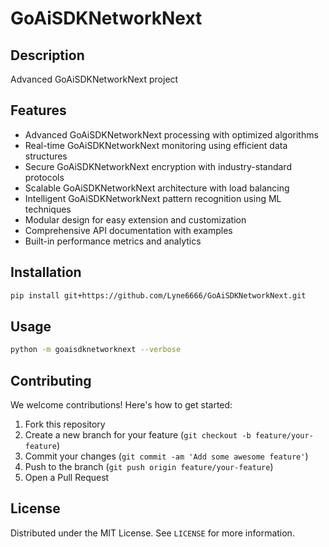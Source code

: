 # GoAiSDKNetworkNext

## Description

Advanced GoAiSDKNetworkNext project

## Features

- Advanced GoAiSDKNetworkNext processing with optimized algorithms
- Real-time GoAiSDKNetworkNext monitoring using efficient data structures
- Secure GoAiSDKNetworkNext encryption with industry-standard protocols
- Scalable GoAiSDKNetworkNext architecture with load balancing
- Intelligent GoAiSDKNetworkNext pattern recognition using ML techniques
- Modular design for easy extension and customization
- Comprehensive API documentation with examples
- Built-in performance metrics and analytics
## Installation

```bash
pip install git+https://github.com/Lyne6666/GoAiSDKNetworkNext.git
```

## Usage

```bash
python -m goaisdknetworknext --verbose
```

## Contributing

We welcome contributions! Here's how to get started:

1. Fork this repository
2. Create a new branch for your feature (`git checkout -b feature/your-feature`)
3. Commit your changes (`git commit -am 'Add some awesome feature'`)
4. Push to the branch (`git push origin feature/your-feature`)
5. Open a Pull Request

## License

Distributed under the MIT License. See `LICENSE` for more information.
